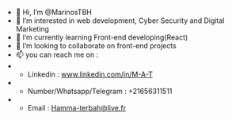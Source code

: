 - 👋 Hi, I’m @MarinosTBH
- 👀 I’m interested in web development, Cyber Security and Digital Marketing 
- 🌱 I’m currently learning Front-end developing(React)
- 💞️ I’m looking to collaborate on front-end projects
- 📫 you can reach me on : 
- + Linkedin : www.linkedin.com/in/M-A-T
- + Number/Whatsapp/Telegram : +21656311511
- + Email : Hamma-terbah@live.fr

<!---
MarinosTBH/MarinosTBH is a ✨ special ✨ repository because its `README.md` (this file) appears on your GitHub profile.
You can click the Preview link to take a look at your changes.
--->
